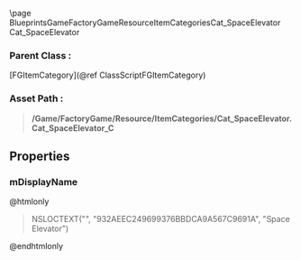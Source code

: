 \page BlueprintsGameFactoryGameResourceItemCategoriesCat_SpaceElevator Cat_SpaceElevator
### Parent Class :
[FGItemCategory](@ref ClassScriptFGItemCategory)
### Asset Path :
<b><blockquote>/Game/FactoryGame/Resource/ItemCategories/Cat_SpaceElevator.Cat_SpaceElevator_C</blockquote></b>
## Properties

### mDisplayName
@htmlonly
<blockquote>NSLOCTEXT("", "932AEEC249699376BBDCA9A567C9691A", "Space Elevator")</blockquote>
@endhtmlonly

